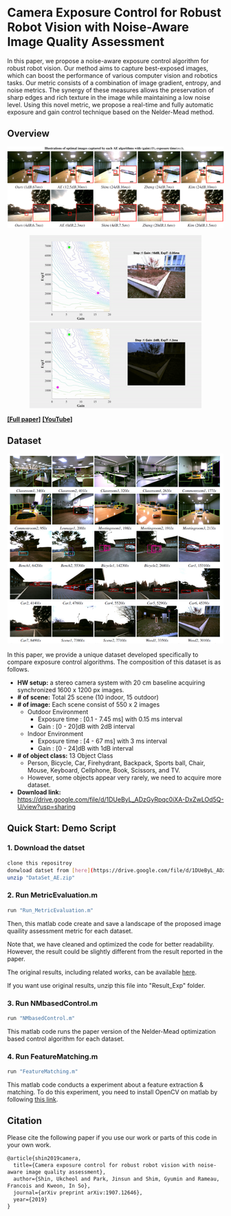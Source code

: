 # Camera Exposure Control for Robust Robot Vision with Noise-Aware Image Quality Assessment

In this paper, we propose a noise-aware exposure control algorithm for robust robot vision. Our method aims to capture best-exposed images, which can boost the performance of various computer vision and robotics tasks. Our metric consists of a combination of image gradient, entropy, and noise metrics. The synergy of these measures allows the preservation of sharp edges and rich texture in the image while maintaining a low noise level. 
Using this novel metric, we propose a real-time and fully automatic exposure and gain control technique based on the Nelder-Mead method. 

## Overview
![](media/Teaser.png)
<p align="center">
  <img src="media/NMcontrol.gif" width="400" />
  <img src="media/NMcontrol2.gif" width="400" />
</p>

[**[Full paper]**](https://arxiv.org/abs/1907.12646) [**[YouTube]**](https://www.youtube.com/watch?v=9ILFITEwNX0)

## Dataset
<p align="center">
  <img src="media/Dataset.png" width="600" />
</p>

In this paper, we provide a unique dataset developed specifically to compare exposure control algorithms. 
The composition of this dataset is as follows.
- **HW setup:** a stereo camera system with 20 cm baseline acquiring synchronized 1600 x 1200 px images.
- **# of scene:** Total 25 scene (10 indoor, 15 outdoor)
- **# of image:** Each scene consist of 550 x 2 images
  - Outdoor Environment
    - Exposure time  : [0.1 - 7.45 ms] with 0.15 ms interval
    - Gain : [0 - 20]dB with 2dB interval
  - Indoor Environment
    - Exposure time  : [4 - 67 ms] with 3 ms interval
    - Gain : [0 - 24]dB with 1dB interval
- **# of object class:** 13 Object Class 
  - Person, Bicycle, Car, Firehydrant, Backpack, Sports ball, Chair, Mouse, Keyboard, Cellphone, Book, Scissors, and TV.
  - However, some objects appear very rarely, we need to acquire more dataset.
- **Download link:** https://drive.google.com/file/d/1DUeByL_ADzGyRpqc0iXA-DxZwLOd5Q-U/view?usp=sharing 


## Quick Start: Demo Script
### 1. Download the datset
```bash
clone this repositroy
donwload datset from [here](https://drive.google.com/file/d/1DUeByL_ADzGyRpqc0iXA-DxZwLOd5Q-U/view?usp=sharing)
unzip "DataSet_AE.zip"
```

### 2. Run MetricEvaluation.m
```bash
run "Run_MetricEvaluation.m"
```
Then, this matlab code create and save a landscape of the proposed image quaility assessment metric for each dataset.

Note that, we have cleaned and optimized the code for better readability. However, the result could be slightly different from the result reported in the paper.

The original results, including related works, can be available [here](https://drive.google.com/open?id=1arj7DjiY6gHdqbuLdzC1N4B2EANXYYTv).

If you want use original results, unzip this file into "Result_Exp" folder.

### 3. Run NMbasedControl.m
```bash
run "NMbasedControl.m"
```
This matlab code runs the paper version of the Nelder-Mead optimization based control algorithm for each dataset.


### 4. Run FeatureMatching.m
```bash
run "FeatureMatching.m"
```
This matlab code conducts a experiment about a feature extraction & matching.
To do this experiment, you need to install OpenCV on matlab by following [this link](https://github.com/kyamagu/mexopencv/wiki/Installation-%28Windows%2C-MATLAB%2C-OpenCV-3%29).

## Citation
Please cite the following paper if you use our work or parts of this code in your own work.
```
@article{shin2019camera,
  title={Camera exposure control for robust robot vision with noise-aware image quality assessment},
  author={Shin, Ukcheol and Park, Jinsun and Shim, Gyumin and Rameau, Francois and Kweon, In So},
  journal={arXiv preprint arXiv:1907.12646},
  year={2019}
}
```
